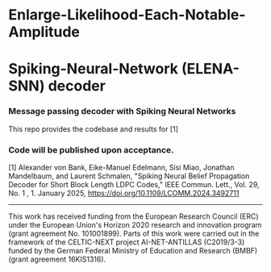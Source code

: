 # Enlarge-Likelihood-Each-Notable-Amplitude 
# Spiking-Neural-Network (ELENA-SNN) decoder
### Message passing decoder with Spiking Neural Networks

This repo provides the codebase and results for [1]

### Code will be published upon acceptance.

[1] Alexander von Bank, Eike-Manuel Edelmann, Sisi Miao, Jonathan Mandelbaum, and Laurent Schmalen, "Spiking Neural Belief Propagation Decoder for Short Block Length LDPC Codes," IEEE Commun. Lett., Vol. 29, No. 1 , 1. January 2025, https://doi.org/10.1109/LCOMM.2024.3492711

---

This work has received funding from the European Research Council (ERC) under the European Union's Horizon 2020 research and innovation program (grant agreement No. 101001899). Parts of this work were carried out in the framework of the CELTIC-NEXT project AI-NET-ANTILLAS (C2019/3-3) funded by the German Federal Ministry of Education and Research (BMBF) (grant agreement 16KIS1316).
